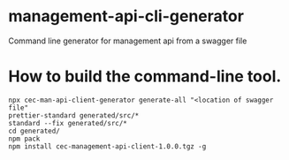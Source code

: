 # management-api-cli-generator
Command line generator for management api from a swagger file

# How to build the command-line tool.

```
npx cec-man-api-client-generator generate-all "<location of swagger file"
prettier-standard generated/src/*
standard --fix generated/src/*
cd generated/
npm pack
npm install cec-management-api-client-1.0.0.tgz -g
```
